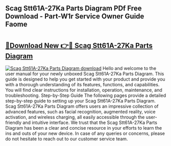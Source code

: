 ## Scag Stt61A-27Ka Parts Diagram PDf Free Download - Part-W1r Service Owner Guide Faome

# <h2><a href="http://dfkufvn.blite.top/?on=Scag+Stt61A-27Ka+Parts+Diagram">🔗Download New 👉🔴 Scag Stt61A-27Ka Parts Diagram</a></h2>

[![Scag Stt61A-27Ka Parts Diagram download](https://i.imgur.com/lujVjoI.png)](http://dfkufvn.blite.top/?on=Scag+Stt61A-27Ka+Parts+Diagram)
Hello and welcome to the user manual for your newly unboxed Scag Stt61A-27Ka Parts Diagram. This guide is designed to help you get started with your product and provide you with a thorough understanding of its features, functions, and capabilities. You will find clear instructions for installation, operation, maintenance, and troubleshooting. Step-by-Step Guide The following pages provide a detailed step-by-step guide to setting up your Scag Stt61A-27Ka Parts Diagram. Scag Stt61A-27Ka Parts Diagram offers users an impressive collection of advanced features, such as facial recognition, augmented reality, voice activation, and wireless charging, all easily accessible through the user-friendly and intuitive interface. We trust that the Scag Stt61A-27Ka Parts Diagram has been a clear and concise resource in your efforts to learn the ins and outs of your new device. In case of any queries or concerns, please do not hesitate to reach out to our customer service team.
